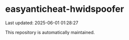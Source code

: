 # easyanticheat-hwidspoofer

Last updated: 2025-06-01 01:28:27

This repository is automatically maintained.
